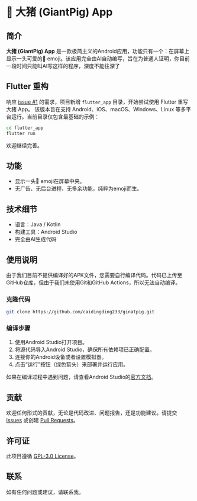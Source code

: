 # 🐷 大猪 (GiantPig) App

## 简介

**大猪 (GiantPig) App** 是一款极简主义的Android应用，功能只有一个：在屏幕上显示一头可爱的🐷 emoji。该应用完全由AI自动编写，旨在为普通人证明，你目前一段时间只能叫AI写这样的程序，深度不能往深了

## Flutter 重构

响应 [issue #1](https://github.com/caidingding233/ginatpig/issues/1) 的需求，项目新增 `flutter_app` 目录，开始尝试使用 Flutter 重写大猪 App。
该版本旨在支持 Android、iOS、macOS、Windows、Linux 等多平台运行。当前目录仅包含最基础的示例：

```bash
cd flutter_app
flutter run
```

欢迎继续完善。

## 功能

- 显示一头🐷 emoji在屏幕中央。
- 无广告、无后台进程、无多余功能，纯粹为emoji而生。

## 技术细节

- 语言：Java / Kotlin
- 构建工具：Android Studio
- 完全由AI生成代码

## 使用说明

由于我们目前不提供编译好的APK文件，您需要自行编译代码。代码已上传至GitHub仓库，但由于我们未使用Git和GitHub Actions，所以无法自动编译。

### 克隆代码

```bash
git clone https://github.com/caidingding233/ginatpig.git
```

### 编译步骤

1. 使用Android Studio打开项目。
2. 将源代码导入Android Studio，确保所有依赖项已正确配置。
3. 连接你的Android设备或者设置模拟器。
4. 点击“运行”按钮（绿色箭头）来部署并运行应用。
   
如果在编译过程中遇到问题，请查看Android Studio的[官方文档](https://developer.android.com/studio)。

## 贡献

欢迎任何形式的贡献，无论是代码改进、问题报告，还是功能建议。请提交 [Issues](https://github.com/caidingding233/ginatpig/issues) 或创建 [Pull Requests](https://github.com/caidingding233/ginatpig/pulls)。

## 许可证

此项目遵循 [GPL-3.0 License](LICENSE)。

## 联系

如有任何问题或建议，请联系我。
